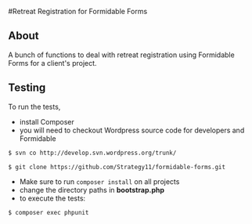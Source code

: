 #Retreat Registration for Formidable Forms

## About

A bunch of functions to deal with retreat registration using Formidable Forms for a client's project.


## Testing

To run the tests, 
* install Composer 
* you will need to checkout Wordpress source code for developers and Formidable 

```bash
$ svn co http://develop.svn.wordpress.org/trunk/
```

```bash
$ git clone https://github.com/Strategy11/formidable-forms.git
```
* Make sure to run ```composer install``` on all projects
* change the directory paths in **bootstrap.php**
* to execute the tests:

```bash
$ composer exec phpunit
```


